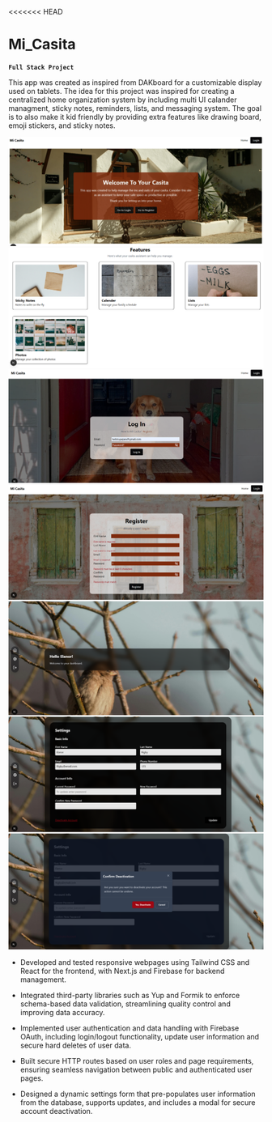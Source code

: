<<<<<<< HEAD
# Mi_Casita
**`Full Stack Project`**

This app was created as inspired from DAKboard for a customizable display used on tablets. The idea for this project was inspired for creating a centralized home organization system by including multi UI calander managment, sticky notes, reminders, lists, and messaging system. The goal is to also make it kid friendly by providing extra features like drawing board, emoji stickers, and sticky notes. 

![Mi Casita Landing Page](readMe_Images/casita1.png)
![Mi Casita Landing Page Features Section](readMe_Images/casita2.png)
![Mi Casita LogIn Page](readMe_Images/casita3.png)
![Mi Casita Registration Page](readMe_Images/casita4.png)
![Mi Casita Dashboard Page](readMe_Images/casita5.png)
![Mi Casita Settings Page](readMe_Images/casita6.png)
![Mi Casita Settings Page Modal](readMe_Images/casita7.png)

- Developed and tested responsive webpages using Tailwind CSS and React for the frontend, with Next.js and Firebase for backend management.

- Integrated third-party libraries such as Yup and Formik to enforce schema-based data validation, streamlining quality control and improving data accuracy.

- Implemented user authentication and data handling with Firebase OAuth, including login/logout functionality, update user information and secure hard deletes of user data.

- Built secure HTTP routes based on user roles and page requirements, ensuring seamless navigation between public and authenticated user pages.

- Designed a dynamic settings form that pre-populates user information from the database, supports updates, and includes a modal for secure account deactivation.


